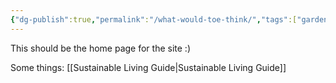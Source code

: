 ```yaml
---
{"dg-publish":true,"permalink":"/what-would-toe-think/","tags":["gardenEntry"],"created":"2025-09-07T10:39:04.277-06:00","updated":"2025-09-07T11:30:10.312-06:00"}
---
```


This should be the home page for the site :)

Some things:
[[Sustainable Living Guide\|Sustainable Living Guide]]
